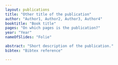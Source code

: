 ```yaml
---
layout: publications
title: "Other title of the publication"
author: "Author1, Author2, Author3, Author4"
booktitle: "Book title"
pages: "On which pages is the publication?"
year: "Year"
nameOfSlides: "Folie"

abstract: "Short description of the publication."
bibtex: "Bibtex reference"

---
```

